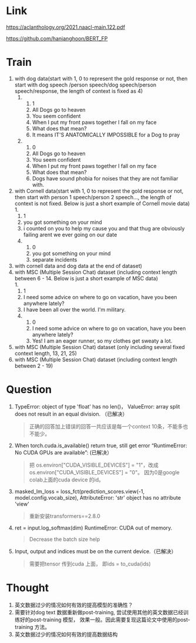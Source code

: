 Link    
===============
<p>

https://aclanthology.org/2021.naacl-main.122.pdf

https://github.com/hanjanghoon/BERT_FP

</p>


Train   
===============
1. with dog data(start with 1, 0 to represent the gold response or not, then start with dog speech
/person speech/dog speech/person speech/response, the length of context is fixed as 4)<br>
    1. 1. 1	
       2. All Dogs go to heaven	
       3. You seem confident	
       4. When I put my front paws together I fall on my face	
       5. What does that mean?	
       6. It means IT'S ANATOMICALLY IMPOSSIBLE for a Dog to pray<br>
    2. 1. 0	
       2. All Dogs go to heaven
       3. You seem confident
       4. When I put my front paws together I fall on my face
       5. What does that mean?
       6. Dogs have sound phobia for noises that they are not familiar with.
2. with Cornell data(start with 1, 0 to represent the gold response or not, then start with 
person 1 speech/person 2 speech..., the length of context is not fixed. Below is just a 
short example of Cornell movie data)<br>
   1. 
      1. 1	
      2. you got something on your mind	
      3. i counted on you to help my cause you and that thug are obviously 
      failing arent we ever going on our date
   2. 
      1. 0	
      2. you got something on your mind	
      3. separate incidents
3. with cornell data and dog data at the end of dataset)<br>
4. with MSC (Multiple Session Chat) dataset (including context length between 6 - 14.
Below is just a short example of MSC data)<br>
   1. 
      1. 1	
      2. I need some advice on where to go on vacation, have you been anywhere lately?	
      3. I have been all over the world. I'm military.
   2. 
      1. 0	
      2. I need some advice on where to go on vacation, have you been anywhere lately?	
      3. Yes! I am an eager runner, so my clothes get sweaty a lot.
6. with MSC (Multiple Session Chat) dataset (only including several fixed context length, 13, 21, 25)<br>
7. with MSC (Multiple Session Chat) dataset (including context length between 2 - 19) <br>


Question   
===============
1. TypeError: object of type 'float' has no len()， ValueError: array split does not result in an equal division. （已解决）
    >正确的回答加上错误的回答一共应该是每一个context 10条，不能多也不能少。
2. When torch.cuda.is_available() return true, still get error “RuntimeError: No CUDA GPUs are available”: (已解决）
    >把 os.environ["CUDA_VISIBLE_DEVICES"] = "1"，改成os.environ["CUDA_VISIBLE_DEVICES"] = "0"。 
     因为0是google colab上面的cuda device 的id。
3. masked_lm_loss = loss_fct(prediction_scores.view(-1, model.config.vocab_size), AttributeError: 'str' object has no attribute 'view'
    >重新安装transformers==2.8.0
4. ret = input.log_softmax(dim) RuntimeError: CUDA out of memory.
    >Decrease the batch size help
5. Input, output and indices must be on the current device.（已解决）
    >需要把tensor 传到cuda 上面， 即ids = to_cuda(ids)




Thought
===============
1. 英文数据过少的情况如何有效的提高模型的准确性？
2. 需要针对dog text 数据重新做post-training, 尝试使用其他的英文数据已经训练好的post-training 模型，
    效果一般。因此需要复现这篇论文中使用的post-training 方法。
3. 英文数据过少的情况如何有效的提高数据结构
